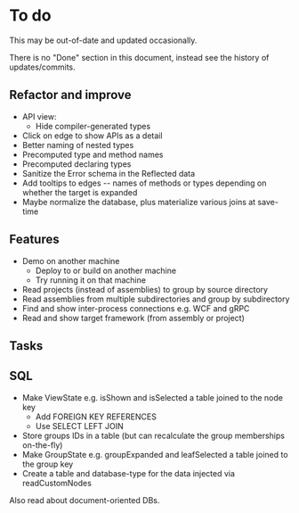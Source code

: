 # To do

This may be out-of-date and updated occasionally.

There is no "Done" section in this document, instead see the history of updates/commits.

## Refactor and improve

- API view:
  - Hide compiler-generated types
- Click on edge to show APIs as a detail
- Better naming of nested types
- Precomputed type and method names
- Precomputed declaring types
- Sanitize the Error schema in the Reflected data
- Add tooltips to edges -- names of methods or types depending on whether the target is expanded
- Maybe normalize the database, plus materialize various joins at save-time

## Features

- Demo on another machine
  - Deploy to or build on another machine
  - Try running it on that machine
- Read projects (instead of assemblies) to group by source directory
- Read assemblies from multiple subdirectories and group by subdirectory
- Find and show inter-process connections e.g. WCF and gRPC
- Read and show target framework (from assembly or project)

## Tasks

## SQL

- Make ViewState e.g. isShown and isSelected a table joined to the node key
  - Add FOREIGN KEY REFERENCES
  - Use SELECT LEFT JOIN
- Store groups IDs in a table (but can recalculate the group memberships on-the-fly)
- Make GroupState e.g. groupExpanded and leafSelected a table joined to the group key
- Create a table and database-type for the data injected via readCustomNodes

Also read about document-oriented DBs.
